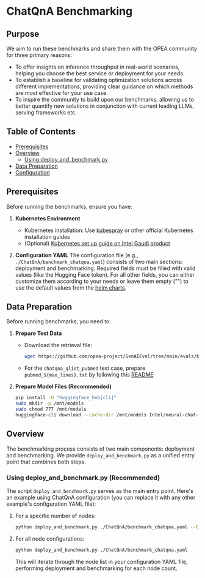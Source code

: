 # ChatQnA Benchmarking

## Purpose

We aim to run these benchmarks and share them with the OPEA community for three primary reasons:

- To offer insights on inference throughput in real-world scenarios, helping you choose the best service or deployment for your needs.
- To establish a baseline for validating optimization solutions across different implementations, providing clear guidance on which methods are most effective for your use case.
- To inspire the community to build upon our benchmarks, allowing us to better quantify new solutions in conjunction with current leading LLMs, serving frameworks etc.

## Table of Contents

- [Prerequisites](#prerequisites)
- [Overview](#overview)
  - [Using deploy_and_benchmark.py](#using-deploy_and_benchmark.py-recommended)
- [Data Preparation](#data-preparation)
- [Configuration](#configuration)

## Prerequisites

Before running the benchmarks, ensure you have:

1. **Kubernetes Environment**
   - Kubernetes installation: Use [kubespray](https://github.com/opea-project/docs/blob/main/guide/installation/k8s_install/k8s_install_kubespray.md) or other official Kubernetes installation guides
   - (Optional) [Kubernetes set up guide on Intel Gaudi product](https://github.com/opea-project/GenAIInfra/blob/main/README.md#setup-kubernetes-cluster)

2. **Configuration YAML**
   The configuration file (e.g., `./ChatQnA/benchmark_chatqna.yaml`) consists of two main sections: deployment and benchmarking. Required fields must be filled with valid values (like the Hugging Face token). For all other fields, you can either customize them according to your needs or leave them empty ("") to use the default values from the [helm charts](https://github.com/opea-project/GenAIInfra/tree/main/helm-charts).

## Data Preparation

Before running benchmarks, you need to:

1. **Prepare Test Data**
   - Download the retrieval file:
     ```bash
     wget https://github.com/opea-project/GenAIEval/tree/main/evals/benchmark/data/upload_file.txt
     ```
   - For the `chatqna_qlist_pubmed` test case, prepare `pubmed_${max_lines}.txt` by following this [README](https://github.com/opea-project/GenAIEval/blob/main/evals/benchmark/stresscli/README_Pubmed_qlist.md)

2. **Prepare Model Files (Recommended)**
   ```bash
   pip install -U "huggingface_hub[cli]"
   sudo mkdir -p /mnt/models
   sudo chmod 777 /mnt/models
   huggingface-cli download --cache-dir /mnt/models Intel/neural-chat-7b-v3-3
   ```

## Overview

The benchmarking process consists of two main components: deployment and benchmarking. We provide `deploy_and_benchmark.py` as a unified entry point that combines both steps.

### Using deploy_and_benchmark.py (Recommended)

The script `deploy_and_benchmark.py` serves as the main entry point. Here's an example using ChatQnA configuration (you can replace it with any other example's configuration YAML file):

1. For a specific number of nodes:
   ```bash
   python deploy_and_benchmark.py ./ChatQnA/benchmark_chatqna.yaml --target-node 1
   ```

2. For all node configurations:
   ```bash
   python deploy_and_benchmark.py ./ChatQnA/benchmark_chatqna.yaml
   ```
   This will iterate through the node list in your configuration YAML file, performing deployment and benchmarking for each node count.
